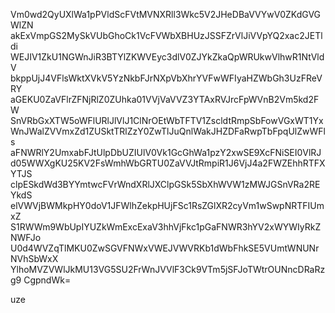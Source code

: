 Vm0wd2QyUXlWa1pPVldScFVtMVNXRll3Wkc5V2JHeDBaVVYwV0ZKdGVGWlZN
akExVmpGS2MySkVUbGhoCk1VcFVWbXBHUzJSSFZrVlJiVVpYQ2xac2JETldi
WEJIV1ZkU1NGWnJiR3BTYlZKWVEyc3dlV0ZJYkZkaQpWRUkwVlhwR1NtVldV
bkppUjJ4VFlsWktXVkV5YzNkbFJrNXpVbXhrYVFwWFIyaHZWbGh3UzFReVRY
aGEKU0ZaVFlrZFNjRlZ0ZUhka01VVjVaVVZ3YTAxRVJrcFpWVnB2Vm5kd2FW
SnVRbGxXTW5oWFlURlJlVlJ1ClNrOEtWbTFTV1ZscldtRmpSbFowVGxWT1Yx
WnJWalZVVmxZd1ZUSktTRlZzY0ZwTlJuQnlWakJHZDFaRwpTbFpqUlZwWFls
aFNWRlY2UmxabFJtUlpDbUZIUlV0Vk1GcGhWa1pzY2xwSE9XcFNiSEI0VlRJ
d05WWXgKU25KV2FsWmhWbGRTU0ZaVVJtRmpiR1J6VjJ4a2FWZEhhRTFXYTJS
clpESkdWd3BYYmtwcFVrWndXRlJXClpGSk5SbXhWVW1zMWJGSnVRa2REYkdS
elVWVjBWMkpHY0doV1JFWlhZekpHUjFSc1RsZGlXR2cyVm1wSwpNRTFIUmxZ
S1RWWm9WbUpIYUZkWmExcExaV3hhVjFkc1pGaFNWR3hYV2xWYWIyRkZNWFJo
U0d4WVZqTlMKU0ZwSGVFNWxVWEJVWVRKb1dWbFhkSE5VUmtWNUNrNVhSbWxX
YlhoMVZVWlJkMU13VG5SU2FrWnJVVlF3Ck9VTm5jSFJoTWtrOUNncDRaRzg9
CgpndWk=

uze